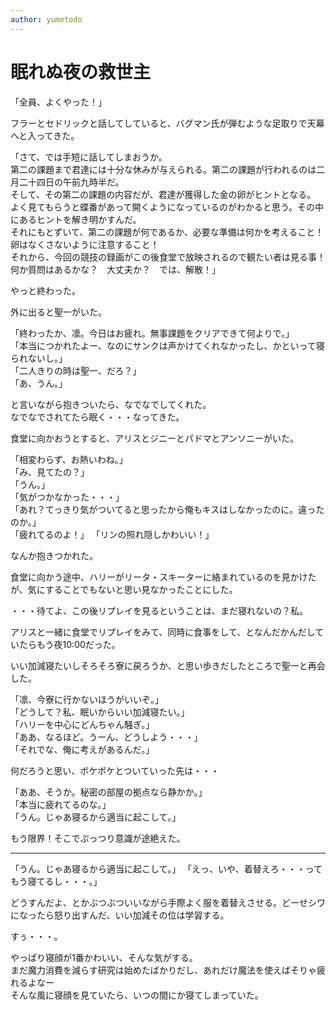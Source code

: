 ```yaml
---
author: yumetodo
---
```


# 眠れぬ夜の救世主

「全員、よくやった！」

フラーとセドリックと話してしていると、バグマン氏が弾むような足取りで天幕へと入ってきた。

「さて、では手短に話してしまおうか。  
第二の課題まで君達には十分な休みが与えられる。第二の課題が行われるのは二月二十四日の午前九時半だ。  
そして、その第二の課題の内容だが、君達が獲得した金の卵がヒントとなる。  
よく見てもらうと蝶番があって開くようになっているのがわかると思う。その中にあるヒントを解き明かすんだ。  
それにもとずいて、第二の課題が何であるか、必要な準備は何かを考えること！　卵はなくさないように注意すること！  
それから、今回の競技の録画がこの後食堂で放映されるので観たい者は見る事！  
何か質問はあるかな？　大丈夫か？　では、解散！」

やっと終わった。

外に出ると聖一がいた。

「終わったか、凛。今日はお疲れ。無事課題をクリアできて何よりで。」  
「本当につかれたよー、なのにサンクは声かけてくれなかったし、かといって寝られないし。」  
「二人きりの時は聖一、だろ？」  
「あ、うん。」

と言いながら抱きついたら、なでなでしてくれた。  
なでなでされてたら眠く・・・なってきた。

食堂に向かおうとすると、アリスとジニーとパドマとアンソニーがいた。

「相変わらず、お熱いわね。」  
「み、見てたの？」  
「うん。」  
「気がつかなかった・・・」  
「あれ？てっきり気がついてると思ったから俺もキスはしなかったのに。違ったのか。」  
「疲れてるのよ！」
「リンの照れ隠しかわいい！」

なんか抱きつかれた。

食堂に向かう途中、ハリーがリータ・スキーターに絡まれているのを見かけたが、気にすることでもないと思い見なかったことにした。

・・・待てよ、この後リプレイを見るということは、まだ寝れないの？私。

アリスと一緒に食堂でリプレイをみて、同時に食事をして、となんだかんだしていたらもう夜10:00だった。

いい加減寝たいしそろそろ寮に戻ろうか、と思い歩きだしたところで聖一と再会した。

「凛、今寮に行かないほうがいいぞ。」  
「どうして？私、眠いからいい加減寝たい。」  
「ハリーを中心にどんちゃん騒ぎ。」  
「ああ、なるほど。うーん、どうしよう・・・」  
「それでな、俺に考えがあるんだ。」

何だろうと思い、ボケボケとついていった先は・・・

「ああ、そうか。秘密の部屋の拠点なら静かか。」  
「本当に疲れてるのな。」  
「うん。じゃあ寝るから適当に起こして。」

もう限界！そこでぷっつり意識が途絶えた。

---

「うん。じゃあ寝るから適当に起こして。」
「えっ、いや、着替えろ・・・ってもう寝てるし・・・。」

どうすんだよ、とかぶつぶついいながら手際よく服を着替えさせる。どーせシワになったら怒り出すんだ、いい加減その位は学習する。

すぅ・・・。

やっぱり寝顔が1番かわいい、そんな気がする。  
まだ魔力消費を減らす研究は始めたばかりだし、あれだけ魔法を使えばそりゃ疲れるよなー  
そんな風に寝顔を見ていたら、いつの間にか寝てしまっていた。
